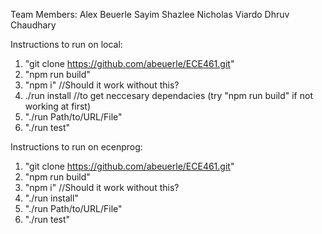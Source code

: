 Team Members:
Alex Beuerle
Sayim Shazlee 
Nicholas Viardo
Dhruv Chaudhary


Instructions to run on local:
1) "git clone https://github.com/abeuerle/ECE461.git"
2) "npm run build"
3) "npm i"                                                 //Should it work without this?
4) ./run install //to get neccesary dependacies (try "npm run build" if not working at first)
5) "./run Path/to/URL/File"
6) "./run test"

Instructions to run on ecenprog:
1) "git clone https://github.com/abeuerle/ECE461.git"
2) "npm run build"
3) "npm i"                                                 //Should it work without this?
4) "./run install"
5) "./run Path/to/URL/File"
6) "./run test"
